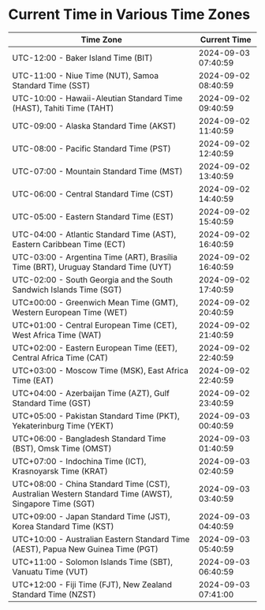 # Current Time in Various Time Zones

| Time Zone | Current Time |
|-----------|--------------|
| UTC-12:00 - Baker Island Time (BIT) | 2024-09-03 07:40:59 |
| UTC-11:00 - Niue Time (NUT), Samoa Standard Time (SST) | 2024-09-02 08:40:59 |
| UTC-10:00 - Hawaii-Aleutian Standard Time (HAST), Tahiti Time (TAHT) | 2024-09-02 09:40:59 |
| UTC-09:00 - Alaska Standard Time (AKST) | 2024-09-02 11:40:59 |
| UTC-08:00 - Pacific Standard Time (PST) | 2024-09-02 12:40:59 |
| UTC-07:00 - Mountain Standard Time (MST) | 2024-09-02 13:40:59 |
| UTC-06:00 - Central Standard Time (CST) | 2024-09-02 14:40:59 |
| UTC-05:00 - Eastern Standard Time (EST) | 2024-09-02 15:40:59 |
| UTC-04:00 - Atlantic Standard Time (AST), Eastern Caribbean Time (ECT) | 2024-09-02 16:40:59 |
| UTC-03:00 - Argentina Time (ART), Brasília Time (BRT), Uruguay Standard Time (UYT) | 2024-09-02 16:40:59 |
| UTC-02:00 - South Georgia and the South Sandwich Islands Time (SGT) | 2024-09-02 17:40:59 |
| UTC±00:00 - Greenwich Mean Time (GMT), Western European Time (WET) | 2024-09-02 20:40:59 |
| UTC+01:00 - Central European Time (CET), West Africa Time (WAT) | 2024-09-02 21:40:59 |
| UTC+02:00 - Eastern European Time (EET), Central Africa Time (CAT) | 2024-09-02 22:40:59 |
| UTC+03:00 - Moscow Time (MSK), East Africa Time (EAT) | 2024-09-02 22:40:59 |
| UTC+04:00 - Azerbaijan Time (AZT), Gulf Standard Time (GST) | 2024-09-02 23:40:59 |
| UTC+05:00 - Pakistan Standard Time (PKT), Yekaterinburg Time (YEKT) | 2024-09-03 00:40:59 |
| UTC+06:00 - Bangladesh Standard Time (BST), Omsk Time (OMST) | 2024-09-03 01:40:59 |
| UTC+07:00 - Indochina Time (ICT), Krasnoyarsk Time (KRAT) | 2024-09-03 02:40:59 |
| UTC+08:00 - China Standard Time (CST), Australian Western Standard Time (AWST), Singapore Time (SGT) | 2024-09-03 03:40:59 |
| UTC+09:00 - Japan Standard Time (JST), Korea Standard Time (KST) | 2024-09-03 04:40:59 |
| UTC+10:00 - Australian Eastern Standard Time (AEST), Papua New Guinea Time (PGT) | 2024-09-03 05:40:59 |
| UTC+11:00 - Solomon Islands Time (SBT), Vanuatu Time (VUT) | 2024-09-03 06:40:59 |
| UTC+12:00 - Fiji Time (FJT), New Zealand Standard Time (NZST) | 2024-09-03 07:41:00 |
